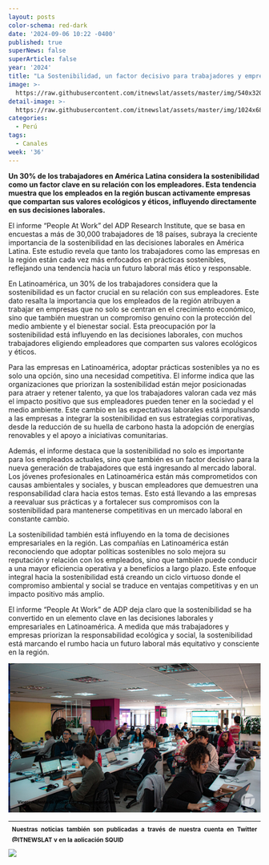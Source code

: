 ```yaml
---
layout: posts
color-schema: red-dark
date: '2024-09-06 10:22 -0400'
published: true
superNews: false
superArticle: false
year: '2024'
title: "La Sostenibilidad, un factor decisivo para trabajadores y empresas en Latinoamérica\_"
image: >-
  https://raw.githubusercontent.com/itnewslat/assets/master/img/540x320/trabajadores-en-agencia-p.jpg
detail-image: >-
  https://raw.githubusercontent.com/itnewslat/assets/master/img/1024x680/trabajadores-en-agencia-g.jpg
categories:
  - Perú
tags:
  - Canales
week: '36'
---
```

**Un 30% de los trabajadores en América Latina considera la sostenibilidad como un factor clave en su relación con los empleadores. Esta tendencia muestra que los empleados en la región buscan activamente empresas que compartan sus valores ecológicos y éticos, influyendo directamente en sus decisiones laborales.**

El informe “People At Work” del ADP Research Institute, que se basa en encuestas a más de 30,000 trabajadores de 18 países, subraya la creciente importancia de la sostenibilidad en las decisiones laborales en América Latina. Este estudio revela que tanto los trabajadores como las empresas en la región están cada vez más enfocados en prácticas sostenibles, reflejando una tendencia hacia un futuro laboral más ético y responsable.

En Latinoamérica, un 30% de los trabajadores considera que la sostenibilidad es un factor crucial en su relación con sus empleadores. Este dato resalta la importancia que los empleados de la región atribuyen a trabajar en empresas que no solo se centran en el crecimiento económico, sino que también muestran un compromiso genuino con la protección del medio ambiente y el bienestar social. Esta preocupación por la sostenibilidad está influyendo en las decisiones laborales, con muchos trabajadores eligiendo empleadores que comparten sus valores ecológicos y éticos.

Para las empresas en Latinoamérica, adoptar prácticas sostenibles ya no es solo una opción, sino una necesidad competitiva. El informe indica que las organizaciones que priorizan la sostenibilidad están mejor posicionadas para atraer y retener talento, ya que los trabajadores valoran cada vez más el impacto positivo que sus empleadores pueden tener en la sociedad y el medio ambiente. Este cambio en las expectativas laborales está impulsando a las empresas a integrar la sostenibilidad en sus estrategias corporativas, desde la reducción de su huella de carbono hasta la adopción de energías renovables y el apoyo a iniciativas comunitarias.

Además, el informe destaca que la sostenibilidad no solo es importante para los empleados actuales, sino que también es un factor decisivo para la nueva generación de trabajadores que está ingresando al mercado laboral. Los jóvenes profesionales en Latinoamérica están más comprometidos con causas ambientales y sociales, y buscan empleadores que demuestren una responsabilidad clara hacia estos temas. Esto está llevando a las empresas a reevaluar sus prácticas y a fortalecer sus compromisos con la sostenibilidad para mantenerse competitivas en un mercado laboral en constante cambio.

La sostenibilidad también está influyendo en la toma de decisiones empresariales en la región. Las compañías en Latinoamérica están reconociendo que adoptar políticas sostenibles no solo mejora su reputación y relación con los empleados, sino que también puede conducir a una mayor eficiencia operativa y a beneficios a largo plazo. Este enfoque integral hacia la sostenibilidad está creando un ciclo virtuoso donde el compromiso ambiental y social se traduce en ventajas competitivas y en un impacto positivo más amplio.

El informe “People At Work” de ADP deja claro que la sostenibilidad se ha convertido en un elemento clave en las decisiones laborales y empresariales en Latinoamérica. A medida que más trabajadores y empresas priorizan la responsabilidad ecológica y social, la sostenibilidad está marcando el rumbo hacia un futuro laboral más equitativo y consciente en la región.

![](https://raw.githubusercontent.com/itnewslat/assets/master/img/540x320/trabajadores-en-agencia-p.jpg)

<table style="height: 42px;" width="569">
<tbody>
<tr>
<td style="text-align: justify;"><sub><strong>Nuestras noticias también son publicadas a través de nuestra cuenta en Twitter <a href="https://twitter.com/itnewslat?lang=es">@ITNEWSLAT</a> y en la aplicación <a href="https://squidapp.co/en/">SQUID</a></strong></sub></td>
</tr>
</tbody>
</table>

<img src="https://tracker.metricool.com/c3po.jpg?hash=56f88a41e39ab42c063cc51676587a04"/>